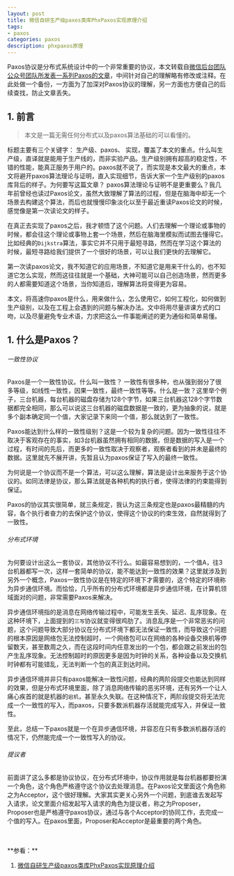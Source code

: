 ```yaml
---
layout: post
title: 微信自研生产级paxos类库PhxPaxos实现原理介绍
tags:
- paxos
categories: paxos
description: phxpaxos原理
---
```



Paxos协议是分布式系统设计中的一个非常重要的协议，本文转载自[微信后台团队公众号团队所发表一系列Paxos的文章](https://mp.weixin.qq.com/s/WEi2kojApSP8PBupdP_8yw)，中间针对自己的理解略有修改或注释。在此处做一个备份，一方面为了加深对Paxos协议的理解，另一方面也方便自己的后续查找，防止文章丢失。


<!-- more -->


## 1. 前言
>本文是一篇无需任何分布式以及paxos算法基础的可以看懂的。

标题主要有三个关键字： 生产级、paxos、 实现，覆盖了本文的重点。什么叫生产级，直译就是能用于生产线的，而非实验产品。生产级别拥有超高的稳定性，不错的性能，能真正服务于用户的。paxos就不说了，而实现是本文最大的重点，本文将避开paxos算法理论与证明，直入实现细节，告诉大家一个生产级别的paxos库背后的样子。为何要写这篇文章？ paxos算法理论与证明不是更重要么？我几年前曾经也读过Paxos论文，虽然大致理解了算法的过程，但是在脑海中却无一个场景去构建这个算法，而后也就慢慢印象淡化以至于最近重读Paxos论文的时候，感觉像是第一次读论文的样子。

在真正去实现了paxos之后，我才顿悟了这个问题。人们去理解一个理论或事物的时候，都会往这个理论或事物上套一个场景，然后在脑海里模拟而试图去懂得它。比如经典的```Dijkstra```算法，事实它并不只用于最短寻路，然而在学习这个算法的时候，最短寻路给我们提供了一个很好的场景，可以让我们更快的去理解它。

第一次读paxos论文，我不知道它的应用场景，不知道它是用来干什么的，也不知道它怎么实现，然而这往往就是一个基础，大神可能可以自己创造场景，然而更多的人都需要知道这个场景，当你知道后，理解算法将变得更为容易。

本文，将高速你paxos是什么，用来做什么，怎么使用它，如何工程化，如何做到生产级别，以及在工程上会遇到的问题与解决办法。文中将用尽量讲课方式的口吻，以及尽量避免专业术语，力求把这么一件事能阐述的更为通俗和简单易懂。

## 1. 什么是Paxos？
###### 一致性协议
Paxos是一个一致性协议。什么叫一致性？ 一致性有很多种，也从强到弱分了很多等级，如线性一致性，因果一致性，最终一致性等等。什么是一致？这里举个例子，三台机器，每台机器的磁盘存储为128个字节，如果三台机器这128个字节数据都完全相同，那么可以说这三台机器的磁盘数据是一致的，更为抽象的说，就是多个副本确定同一个值，大家记录下来同一个值，那么就达到了一致性。

Paxos能达到什么样的一致性级别？这是一个较为复杂的问题。因为一致性往往不取决于客观存在的事实，如3台机器虽然拥有相同的数据，但是数据的写入是一个过程，有时间的先后，而更多的一致性取决于观察者，观察者看到的并未是最终的数据。这里就先不展开讲，先暂且认为paxos保证了写入的最终一致性。

为何说是一个协议而不是一个算法，可以这么理解，算法是设计出来服务于这个协议的。如同法律是协议，那么算法就是各种机构的执行者，使得法律的约束能得到保证。

Paxos的协议其实很简单，就三条规定，我认为这三条规定也是paxos最精髓的内容，各个执行者奋力的去保护这个协议，使得这个协议的约束生效，自然就得到了一致性。


###### 分布式环境
为何要设计出这么一套协议，其他协议不行么。如最容易想到的，一个值A，往3台机器都写一次，这样一套简单的协议，能不能达到一致性的效果？这里就涉及到另外一个概念，Paxos一致性协议是在特定的环境下才需要的，这个特定的环境称为异步通信环境。而恰恰，几乎所有的分布式环境都是异步通信环境，在计算机领域面对的问题，非常需要Paxos来解决。

异步通信环境指的是消息在网络传输过程中，可能发生丢失、延迟、乱序现象。在这种环境下，上面提到的```三写```协议就变得很鸡肋了。消息乱序是一个非常恶劣的问题，这个问题导致大部分协议在分布式环境下都无法保证一致性，而导致这个问题的根本原因是网络包无法控制超时，一个网络包可以在网络的各种设备交换机等停留数天，甚至数周之久，而在这段时间内任意发出的一个包，都会跟之前发出的包产生乱序现象。无法控制超时的原因更多是因为时钟的关系，各种设备以及交换机时钟都有可能错乱，无法判断一个包的真正到达时间。

异步通信环境并非只有paxos能解决一致性问题，经典的两阶段提交也能达到同样的效果，但是分布式环境里面，除了消息网络传输的恶劣环境，还有另外一个让人痛心疾首的就是机器的```宕机```，甚至永久失联。在这种情况下，两阶段提交将无法完成一个一致性的写入，而paxos，只要多数派机器存活就能完成写入，并保证一致性。

至此，总结一下paxos就是一个在异步通信环境，并容忍在只有多数派机器存活的情况下，仍然能完成一个一致性写入的协议。



###### 提议者
前面讲了这么多都是协议协议，在分布式环境中，协议作用就是每台机器都要扮演一个角色，这个角色严格遵守这个协议去处理消息。在Paxos论文里面这个角色称之为Acceptor，这个很好理解。大家其实更关心另外一个问题，到底谁去发起写入请求，论文里面介绍发起写入请求的角色为提议者，称之为Proposer，Proposer也是严格遵守paxos协议，通过与各个Acceptor的协同工作，去完成一个值的写入。在paxos里面，Proposer和Acceptor是最重要的两个角色。



<br />
<br />
**参看：**

1. [微信自研生产级paxos类库PhxPaxos实现原理介绍](https://mp.weixin.qq.com/s?__biz=MzI4NDMyNTU2Mw==&mid=2247483695&idx=1&sn=91ea422913fc62579e020e941d1d059e&scene=21#wechat_redirect)

<br />
<br />
<br />


